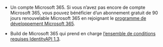 * Un compte Microsoft 365. Si vous n’avez pas encore de compte Microsoft 365, vous pouvez bénéficier d’un abonnement gratuit de 90 jours renouvelable Microsoft 365 en rejoignant le [programme de développement Microsoft 365](https://developer.microsoft.com/office/dev-program). 

* Build de Microsoft 365 qui prend en charge [l’ensemble de conditions requises IdentityAPI 1.3](/javascript/api/requirement-sets/common/identity-api-requirement-sets).
